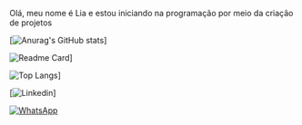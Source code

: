 Olá, meu nome é Lia e estou iniciando na programação por meio da criação de projetos

[![Anurag's GitHub stats](https://github-readme-stats.vercel.app/api?username=jornadadev2803&show_icons=true&theme=dark)]

![Readme Card](https://github-readme-stats.vercel.app/api/pin/?username=jornadadev2803&repo=Tik-Tok-Project&theme=dark)]

![Top Langs](https://github-readme-stats.vercel.app/api/top-langs/?username=jornadadev2803&layout=compact)]

[![Linkedin](https://img.shields.io/badge/LinkedIn-0077B5?style=for-the-badge&logo=linkedin&logoColor=white)]

[![WhatsApp](https://img.shields.io/badge/WhatsApp-25D366?style=for-the-badge&logo=whatsapp&logoColor=white)](https://wa.me/55(11989556872))



